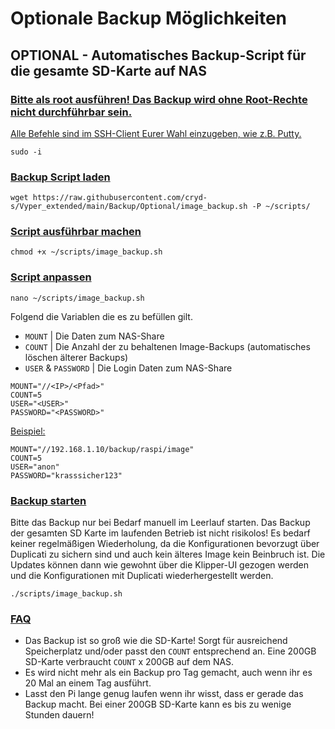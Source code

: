 # Optionale Backup Möglichkeiten

## OPTIONAL - Automatisches Backup-Script für die gesamte SD-Karte auf NAS

### <u>Bitte als root ausführen! Das Backup wird ohne Root-Rechte nicht durchführbar sein.</u>

<u>Alle Befehle sind im SSH-Client Eurer Wahl einzugeben, wie z.B. Putty.</u>

```
sudo -i
```

### <u>Backup Script laden</u>    
      
```
wget https://raw.githubusercontent.com/cryd-s/Vyper_extended/main/Backup/Optional/image_backup.sh -P ~/scripts/
```

### <u>Script ausführbar machen</u>  
  
```
chmod +x ~/scripts/image_backup.sh
```

### <u>Script anpassen</u>

```
nano ~/scripts/image_backup.sh
```

Folgend die Variablen die es zu befüllen gilt.

- `MOUNT` | Die Daten zum NAS-Share
- `COUNT` | Die Anzahl der zu behaltenen Image-Backups (automatisches löschen älterer Backups)
- `USER` & `PASSWORD` | Die Login Daten zum NAS-Share

```
MOUNT="//<IP>/<Pfad>"
COUNT=5
USER="<USER>"
PASSWORD="<PASSWORD>"
```

<u>Beispiel:</u>

```
MOUNT="//192.168.1.10/backup/raspi/image"
COUNT=5
USER="anon"
PASSWORD="krasssicher123"
```

### <u>Backup starten</u> 

Bitte das Backup nur bei Bedarf manuell im Leerlauf starten. Das Backup der gesamten SD Karte im laufenden Betrieb ist nicht risikolos!
Es bedarf keiner regelmäßigen Wiederholung, da die Konfigurationen bevorzugt über Duplicati zu sichern sind und auch kein älteres Image kein Beinbruch ist. Die Updates können dann wie gewohnt über die Klipper-UI gezogen werden und die Konfigurationen mit Duplicati wiederhergestellt werden.

```
./scripts/image_backup.sh
```

### <u>FAQ</u>

- Das Backup ist so groß wie die SD-Karte! Sorgt für ausreichend Speicherplatz und/oder passt den `COUNT` entsprechend an. Eine 200GB SD-Karte verbraucht `COUNT` x 200GB auf dem NAS.
- Es wird nicht mehr als ein Backup pro Tag gemacht, auch wenn ihr es 20 Mal an einem Tag ausführt.
- Lasst den Pi lange genug laufen wenn ihr wisst, dass er gerade das Backup macht. Bei einer 200GB SD-Karte kann es bis zu wenige Stunden dauern!
